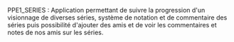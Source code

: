 PPE1_SERIES :
Application permettant de suivre la progression d'un visionnage de diverses séries, système de notation et de commentaire des séries puis possibilité d'ajouter des amis et de voir les commentaires et notes de nos amis sur les séries.
